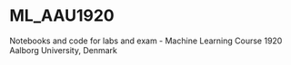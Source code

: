 # ML_AAU1920

Notebooks and code for labs and exam -  Machine Learning Course 1920 Aalborg University, Denmark

